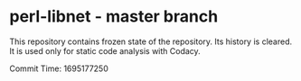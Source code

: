 # perl-libnet - master branch

This repository contains frozen state of the repository.
Its history is cleared. It is used only for static code
analysis with Codacy.

Commit Time: 1695177250